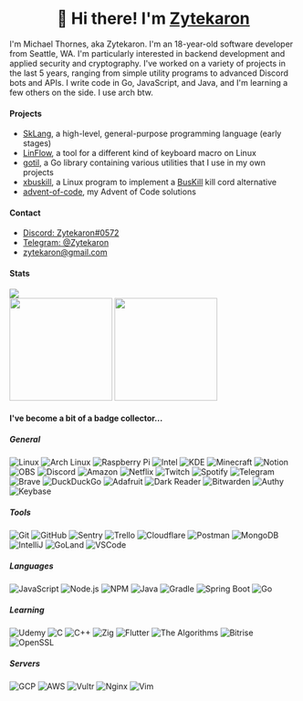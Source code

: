 <h1 align="center">👋 Hi there! I'm <a href="https://zyte.dev" target="_blank">Zytekaron</a></h1>

I'm Michael Thornes, aka Zytekaron. I'm an 18-year-old software developer from Seattle, WA. I'm particularly interested in backend development and applied security and cryptography. I've worked on a variety of projects in the last 5 years, ranging from simple utility programs to advanced Discord bots and APIs. I write code in Go, JavaScript, and Java, and I'm learning a few others on the side. I use arch btw.

#### Projects

- [SkLang](https://github.com/Zytekaron/sk-js), a high-level, general-purpose programming language (early stages)
- [LinFlow](https://github.com/Zytekaron/LinFloww), a tool for a different kind of keyboard macro on Linux
- [gotil](https://github.com/Zytekaron/gotil), a Go library containing various utilities that I use in my own projects
- [xbuskill](https://github.com/Zytekaron/xbuskill), a Linux program to implement a [BusKill](https://github.com/BusKill) kill cord alternative
- [advent-of-code](https://github.com/Zytekaron/advent-of-code), my Advent of Code solutions

#### Contact

- [Discord: Zytekaron#0572](https://discord.com/users/272659147974115328)
- [Telegram: @Zytekaron](https://t.me/Zytekaron)
- [zytekaron@gmail.com](mailto:zytekaron@gmail.com)

#### Stats

<div>
    <img src="https://visitor-badge.glitch.me/badge?page_id=zytekaron.zytekaron">
</div>

<div> 
    <!-- <img height="180em" src="https://github-readme-streak-stats.herokuapp.com/?user=Zytekaron&theme=dark" /> -->
    <img height="180em" src="https://github-readme-stats.vercel.app/api/?username=Zytekaron&count_private=true&show_icons=true&theme=dark"/>
    <img height="180em" src="https://github-readme-stats.vercel.app/api/top-langs/?username=Zytekaron&layout=compact&langs_count=8&hide=HCL&theme=dark"/>
</div>

#### I've become a bit of a badge collector...

<!-- https://home.aveek.io/GitHub-Profile-Badges/ -->
<!-- Excluded: QEMU Tails VLC YouTube Twitter Semver Namecheap Quora Medium PayPal CashApp Venmo PostgreSQL SQLite TOR Elixir -->

##### General

![Linux](https://img.shields.io/badge/Linux-FCC624.svg?style=flat-square&logo=Linux&logoColor=black) ![Arch Linux](https://img.shields.io/badge/Arch%20Linux-1793D1.svg?style=flat-square&logo=Arch-Linux&logoColor=white) ![Raspberry Pi](https://img.shields.io/badge/Raspberry%20Pi-A22846.svg?style=flat-square&logo=Raspberry-Pi&logoColor=white) ![Intel](https://img.shields.io/badge/Intel-0071C5.svg?style=flat-square&logo=Intel&logoColor=white)
![KDE](https://img.shields.io/badge/KDE-1D99F3.svg?style=flat-square&logo=KDE&logoColor=white) ![Minecraft](https://img.shields.io/badge/Minecraft-62B47A.svg?style=flat-square&logo=Minecraft&logoColor=white) ![Notion](https://img.shields.io/badge/Notion-000000.svg?style=flat-square&logo=Notion&logoColor=white) ![OBS](https://img.shields.io/badge/OBS%20Studio-302E31.svg?style=flat-square&logo=OBS-Studio&logoColor=white)
![Discord](https://img.shields.io/badge/Discord-5865F2.svg?style=flat-square&logo=Discord&logoColor=white) ![Amazon](https://img.shields.io/badge/Amazon-FF9900.svg?style=flat-square&logo=Amazon&logoColor=white) ![Netflix](https://img.shields.io/badge/Netflix-E50914.svg?style=flat-square&logo=Netflix&logoColor=white) ![Twitch](https://img.shields.io/badge/Twitch-9146FF.svg?style=flat-square&logo=Twitch&logoColor=white) ![Spotify](https://img.shields.io/badge/Spotify-1DB954.svg?style=flat-square&logo=Spotify&logoColor=white) ![Telegram](https://img.shields.io/badge/Telegram-26A5E4.svg?style=flat-square&logo=Telegram&logoColor=white)
![Brave](https://img.shields.io/badge/Brave-FB542B.svg?style=flat-square&logo=Brave&logoColor=white) ![DuckDuckGo](https://img.shields.io/badge/DuckDuckGo-DE5833.svg?style=flat-square&logo=DuckDuckGo&logoColor=white) ![Adafruit](https://img.shields.io/badge/Adafruit-000000.svg?style=flat-square&logo=Adafruit&logoColor=white) ![Dark Reader](https://img.shields.io/badge/Dark%20Reader-141E24.svg?style=flat-square&logo=Dark-Reader&logoColor=white)
![Bitwarden](https://img.shields.io/badge/Bitwarden-175DDC.svg?style=flat-square&logo=Bitwarden&logoColor=white) ![Authy](https://img.shields.io/badge/Authy-EC1C24.svg?style=flat-square&logo=Authy&logoColor=white) ![Keybase](https://img.shields.io/badge/Keybase-33A0FF.svg?style=flat-square&logo=Keybase&logoColor=white)

##### Tools

![Git](https://img.shields.io/badge/Git-F05032.svg?style=flat-square&logo=Git&logoColor=white) ![GitHub](https://img.shields.io/badge/GitHub-181717.svg?style=flat-square&logo=GitHub&logoColor=white) ![Sentry](https://img.shields.io/badge/Sentry-362D59.svg?style=flat-square&logo=Sentry&logoColor=white) ![Trello](https://img.shields.io/badge/Trello-0052CC.svg?style=flat-square&logo=Trello&logoColor=white)
![Cloudflare](https://img.shields.io/badge/Cloudflare-F38020.svg?style=flat-square&logo=Cloudflare&logoColor=white) ![Postman](https://img.shields.io/badge/Postman-FF6C37.svg?style=flat-square&logo=Postman&logoColor=white) ![MongoDB](https://img.shields.io/badge/MongoDB-47A248.svg?style=flat-square&logo=MongoDB&logoColor=white)
![IntelliJ](https://img.shields.io/badge/IntelliJ%20IDEA-000000.svg?style=flat-square&logo=IntelliJ-IDEA&logoColor=white) ![GoLand](https://img.shields.io/badge/GoLand-000000.svg?style=flat-square&logo=GoLand&logoColor=white) ![VSCode](https://img.shields.io/badge/Visual%20Studio%20Code-007ACC.svg?style=flat-square&logo=Visual-Studio-Code&logoColor=white)

##### Languages

![JavaScript](https://img.shields.io/badge/JavaScript-F7DF1E.svg?style=flat-square&logo=JavaScript&logoColor=black) ![Node.js](https://img.shields.io/badge/Node.js-339933.svg?style=flat-square&logo=nodedotjs&logoColor=white) ![NPM](https://img.shields.io/badge/npm-CB3837.svg?style=flat-square&logo=npm&logoColor=white)
![Java](https://img.shields.io/badge/Java-007396.svg?style=flat-square&logo=Java&logoColor=white) ![Gradle](https://img.shields.io/badge/Gradle-02303A.svg?style=flat-square&logo=Gradle&logoColor=white) ![Spring Boot](https://img.shields.io/badge/Spring%20Boot-6DB33F.svg?style=flat-square&logo=Spring-Boot&logoColor=white)
![Go](https://img.shields.io/badge/Go-00ADD8.svg?style=flat-square&logo=Go&logoColor=white)

##### Learning

![Udemy](https://img.shields.io/badge/Udemy-A435F0.svg?style=flat-square&logo=Udemy&logoColor=white) ![C](https://img.shields.io/badge/C-A8B9CC.svg?style=flat-square&logo=C&logoColor=black) ![C++](https://img.shields.io/badge/C++-00599C.svg?style=flat-square&logo=C++&logoColor=white) ![Zig](https://img.shields.io/badge/Zig-F7A41D.svg?style=flat-square&logo=Zig&logoColor=white) ![Flutter](https://img.shields.io/badge/Flutter-02569B.svg?style=flat-square&logo=Flutter&logoColor=white)
![The Algorithms](https://img.shields.io/badge/The%20Algorithms-00BCB4.svg?style=flat-square&logo=The-Algorithms&logoColor=white) ![Bitrise](https://img.shields.io/badge/Bitrise-683D87.svg?style=flat-square&logo=Bitrise&logoColor=white) ![OpenSSL](https://img.shields.io/badge/OpenSSL-721412.svg?style=flat-square&logo=OpenSSL&logoColor=white)

##### Servers

![GCP](https://img.shields.io/badge/Google%20Cloud-4285F4.svg?style=flat-square&logo=Google-Cloud&logoColor=white) ![AWS](https://img.shields.io/badge/Amazon%20AWS-232F3E.svg?style=flat-square&logo=Amazon-AWS&logoColor=white) ![Vultr](https://img.shields.io/badge/Vultr-007BFC.svg?style=flat-square&logo=Vultr&logoColor=white)
![Nginx](https://img.shields.io/badge/NGINX-009639.svg?style=flat-square&logo=NGINX&logoColor=white) ![Vim](https://img.shields.io/badge/Vim-019733.svg?style=flat-square&logo=Vim&logoColor=white)
